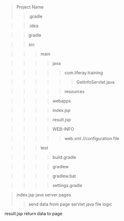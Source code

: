 >Project Name
>>.gradle

>>.idea

>>gradle

>>src

>>>main

>>>>java

>>>>>com.liferay.training

>>>>>>GetInfoServlet.java

>>>>>resources

>>>>webapps

>>>>index.jsp

>>>>result.jsp
          
>>>>WEB-INFO

>>>>>web.xml    //configuration file

>>>test

>>>>build.gradle

>>>>gradlew

>>>>gradlew.bat

>>>>settings.gradle
  


>index.jsp   java server pages
>>send data from page
>servlet   java file
>>logic
  
result.jsp
  return data to page
